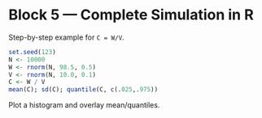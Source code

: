 # Block 5 — Complete Simulation in R

Step-by-step example for `C = W/V`.
```r
set.seed(123)
N <- 10000
W <- rnorm(N, 98.5, 0.5)
V <- rnorm(N, 10.0, 0.1)
C <- W / V
mean(C); sd(C); quantile(C, c(.025,.975))
```
Plot a histogram and overlay mean/quantiles.
